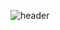 ![header](https://capsule-render.vercel.app/api?type=waving&color=0:fe988e,100:b2aefe&height=300&section=header&text=Leegeunpyo%20render&fontSize=90&fontColor=ffffff)
